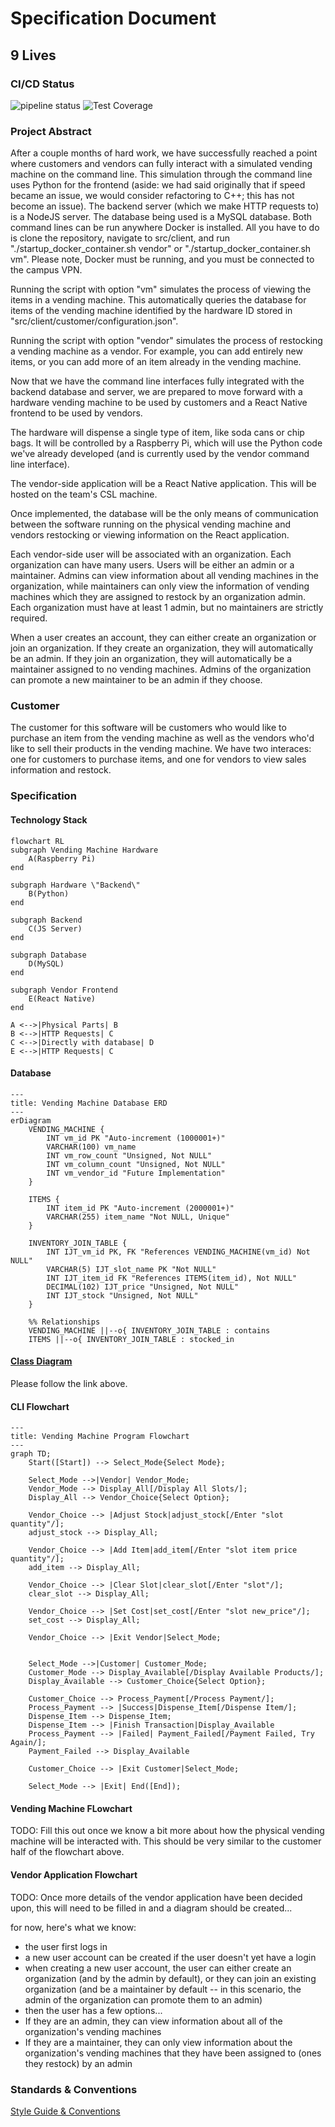 # Specification Document

## 9 Lives

### CI/CD Status

![pipeline status](https://git.doit.wisc.edu/cdis/cs/courses/cs506/sp2025/team/T_19/Project_19/badges/main/pipeline.svg)
![Test Coverage](https://git.doit.wisc.edu/cdis/cs/courses/cs506/sp2025/team/T_19/Project_19/badges/main/coverage.svg)

### Project Abstract

After a couple months of hard work, we have successfully reached a point where customers and vendors can fully interact with a simulated vending machine on the command line. This simulation through the command line uses Python for the frontend (aside: we had said originally that if speed became an issue, we would consider refactoring to C++; this has not become an issue). The backend server (which we make HTTP requests to) is a NodeJS server. The database being used is a MySQL database. Both command lines can be run anywhere Docker is installed. All you have to do is clone the repository, navigate to src/client, and run "./startup_docker_container.sh vendor" or "./startup_docker_container.sh vm". Please note, Docker must be running, and you must be connected to the campus VPN.

Running the script with option "vm" simulates the process of viewing the items in a vending machine. This automatically queries the database for items of the vending machine identified by the hardware ID stored in "src/client/customer/configuration.json".

Running the script with option "vendor" simulates the process of restocking a vending machine as a vendor. For example, you can add entirely new items, or you can add more of an item already in the vending machine.

Now that we have the command line interfaces fully integrated with the backend database and server, we are prepared to move forward with a hardware vending machine to be used by customers and a React Native frontend to be used by vendors.

The hardware will dispense a single type of item, like soda cans or chip bags. It will be controlled by a Raspberry Pi, which will use the Python code we've already developed (and is currently used by the vendor command line interface).

The vendor-side application will be a React Native application. This will be hosted on the team's CSL machine.

Once implemented, the database will be the only means of communication between the software running on the physical vending machine and vendors restocking or viewing information on the React application.

Each vendor-side user will be associated with an organization. Each organization can have many users. Users will be either an admin or a maintainer. Admins can view information about all vending machines in the organization, while maintainers can only view the information of vending machines which they are assigned to restock by an organization admin. Each organization must have at least 1 admin, but no maintainers are strictly required.

When a user creates an account, they can either create an organization or join an organization. If they create an organization, they will automatically be an admin. If they join an organization, they will automatically be a maintainer assigned to no vending machines. Admins of the organization can promote a new maintainer to be an admin if they choose.

### Customer

The customer for this software will be customers who would like to purchase an item from the vending machine as well as the vendors who'd like to sell their products in the vending machine. We have two interaces: one for customers to purchase items, and one for vendors to view sales information and restock.

### Specification

#### Technology Stack

```mermaid
flowchart RL
subgraph Vending Machine Hardware
    A(Raspberry Pi)
end

subgraph Hardware \"Backend\"
    B(Python)
end
	
subgraph Backend
    C(JS Server)
end
	
subgraph Database
    D(MySQL)
end

subgraph Vendor Frontend
    E(React Native)
end

A <-->|Physical Parts| B
B <-->|HTTP Requests| C
C <-->|Directly with database| D
E <-->|HTTP Requests| C
```

#### Database

```mermaid
---
title: Vending Machine Database ERD
---
erDiagram
    VENDING_MACHINE {
        INT vm_id PK "Auto-increment (1000001+)"
        VARCHAR(100) vm_name
        INT vm_row_count "Unsigned, Not NULL"
        INT vm_column_count "Unsigned, Not NULL"
        INT vm_vendor_id "Future Implementation"
    }

    ITEMS {
        INT item_id PK "Auto-increment (2000001+)"
        VARCHAR(255) item_name "Not NULL, Unique"
    }

    INVENTORY_JOIN_TABLE {
        INT IJT_vm_id PK, FK "References VENDING_MACHINE(vm_id) Not NULL"
        VARCHAR(5) IJT_slot_name PK "Not NULL"
        INT IJT_item_id FK "References ITEMS(item_id), Not NULL"
        DECIMAL(102) IJT_price "Unsigned, Not NULL"
        INT IJT_stock "Unsigned, Not NULL"
    }

    %% Relationships
    VENDING_MACHINE ||--o{ INVENTORY_JOIN_TABLE : contains
    ITEMS ||--o{ INVENTORY_JOIN_TABLE : stocked_in

```

#### [Class Diagram](docs/architecture.md)

Please follow the link above.

#### CLI Flowchart

```mermaid
---
title: Vending Machine Program Flowchart
---
graph TD;
    Start([Start]) --> Select_Mode{Select Mode};
    
    Select_Mode -->|Vendor| Vendor_Mode;
    Vendor_Mode --> Display_All[/Display All Slots/];
    Display_All --> Vendor_Choice{Select Option};

    Vendor_Choice --> |Adjust Stock|adjust_stock[/Enter "slot quantity"/];
    adjust_stock --> Display_All;

    Vendor_Choice --> |Add Item|add_item[/Enter "slot item price quantity"/];
    add_item --> Display_All;

    Vendor_Choice --> |Clear Slot|clear_slot[/Enter "slot"/];
    clear_slot --> Display_All;

    Vendor_Choice --> |Set Cost|set_cost[/Enter "slot new_price"/];
    set_cost --> Display_All;

    Vendor_Choice --> |Exit Vendor|Select_Mode;

    
    Select_Mode -->|Customer| Customer_Mode;
    Customer_Mode --> Display_Available[/Display Available Products/];
    Display_Available --> Customer_Choice{Select Option};

    Customer_Choice --> Process_Payment[/Process Payment/];
    Process_Payment --> |Success|Dispense_Item[/Dispense Item/];
    Dispense_Item --> Dispense_Item;
    Dispense_Item --> |Finish Transaction|Display_Available
    Process_Payment --> |Failed| Payment_Failed[/Payment Failed, Try Again/];
    Payment_Failed --> Display_Available
    
    Customer_Choice --> |Exit Customer|Select_Mode;

    Select_Mode --> |Exit| End([End]);
```

#### Vending Machine FLowchart

TODO: Fill this out once we know a bit more about how the physical vending machine will be interacted with. This should be very similar to the customer half of the flowchart above.

#### Vendor Application Flowchart

TODO: Once more details of the vendor application have been decided upon, this will need to be filled in and a diagram should be created...

for now, here's what we know:
- the user first logs in
- a new user account can be created if the user doesn't yet have a login
- when creating a new user account, the user can either create an organization (and by the admin by default), or they can join an existing organization (and be a maintainer by default -- in this scenario, the admin of the organization can promote them to an admin)
- then the user has a few options...
- If they are an admin, they can view information about all of the organization's vending machines
- If they are a maintainer, they can only view information about the organization's vending machines that they have been assigned to (ones they restock) by an admin


### Standards & Conventions

<!--This is a link to a seperate coding conventions document / style guide-->
[Style Guide & Conventions](STYLE.md)
